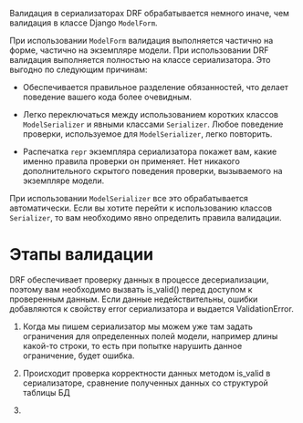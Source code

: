 
Валидация в сериализаторах DRF обрабатывается немного иначе, чем валидация в классе Django `ModelForm`.

При использовании `ModelForm` валидация выполняется частично на форме, частично на экземпляре модели. При использовании DRF валидация выполняется полностью на классе сериализатора. Это выгодно по следующим причинам:

- Обеспечивается правильное разделение обязанностей, что делает поведение вашего кода более очевидным.

- Легко переключаться между использованием коротких классов `ModelSerializer` и явными классами `Serializer`. Любое поведение проверки, используемое для `ModelSerializer`, легко повторить.

- Распечатка `repr` экземпляра сериализатора покажет вам, какие именно правила проверки он применяет. Нет никакого дополнительного скрытого поведения проверки, вызываемого на экземпляре модели.


При использовании `ModelSerializer` все это обрабатывается автоматически. Если вы хотите перейти к использованию классов `Serializer`, то вам необходимо явно определить правила валидации.

# Этапы валидации

DRF обеспечивает проверку данных в процессе десериализации, поэтому вам необходимо вызвать is_valid() перед доступом к проверенным данным. Если данные недействительны, ошибки добавляются к свойству error сериализатора и выдается ValidationError.

1. Когда мы пишем сериализатор мы можем уже там задать ограничения для определенных полей модели, например длины какой-то строки, то есть при попытке нарушить данное ограничение, будет ошибка. 

2. Происходит проверка корректности данных методом is_valid в сериализаторе, сравнение полученных данных со структурой таблицы БД

3. 
